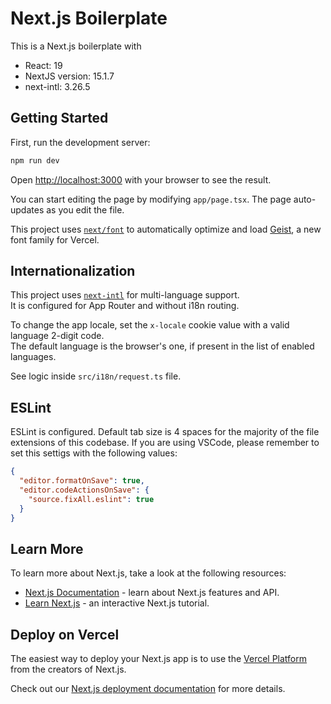 # Next.js Boilerplate
This is a Next.js boilerplate with
- React: 19
- NextJS version: 15.1.7
- next-intl: 3.26.5

## Getting Started

First, run the development server:

```bash
npm run dev
```

Open [http://localhost:3000](http://localhost:3000) with your browser to see the result.

You can start editing the page by modifying `app/page.tsx`. The page auto-updates as you edit the file.

This project uses [`next/font`](https://nextjs.org/docs/app/building-your-application/optimizing/fonts) to automatically optimize and load [Geist](https://vercel.com/font), a new font family for Vercel.

## Internationalization

This project uses [`next-intl`](https://next-intl.dev/) for multi-language support.  
It is configured for App Router and without i18n routing.  

To change the app locale, set the `x-locale` cookie value with a valid language 2-digit code.  
The default language is the browser's one, if present in the list of enabled languages. 

See logic inside `src/i18n/request.ts` file.

## ESLint
ESLint is configured. Default tab size is 4 spaces for the majority of the file extensions of this codebase. 
If you are using VSCode, please remember to set this settigs with the following values:
```json
{
  "editor.formatOnSave": true,
  "editor.codeActionsOnSave": {
    "source.fixAll.eslint": true
  }
}
```

## Learn More

To learn more about Next.js, take a look at the following resources:

- [Next.js Documentation](https://nextjs.org/docs) - learn about Next.js features and API.
- [Learn Next.js](https://nextjs.org/learn) - an interactive Next.js tutorial.


## Deploy on Vercel

The easiest way to deploy your Next.js app is to use the [Vercel Platform](https://vercel.com/new?utm_medium=default-template&filter=next.js&utm_source=create-next-app&utm_campaign=create-next-app-readme) from the creators of Next.js.

Check out our [Next.js deployment documentation](https://nextjs.org/docs/app/building-your-application/deploying) for more details.
